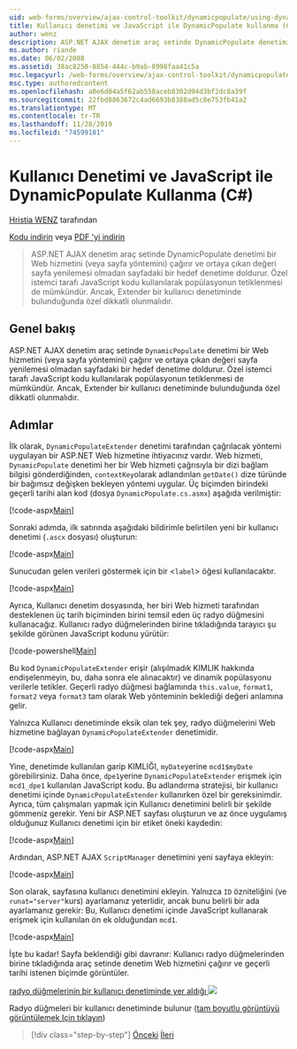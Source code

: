 ```yaml
---
uid: web-forms/overview/ajax-control-toolkit/dynamicpopulate/using-dynamicpopulate-with-a-user-control-and-javascript-cs
title: Kullanıcı denetimi ve JavaScript ile DynamicPopulate kullanma (C#) | Microsoft Docs
author: wenz
description: ASP.NET AJAX denetim araç setinde DynamicPopulate denetimi bir Web hizmeti (veya sayfa yöntemi) çağırır ve elde edilen değeri t üzerindeki bir hedef denetime doldurur...
ms.author: riande
ms.date: 06/02/2008
ms.assetid: 38ac8250-8854-444c-b9ab-8998faa41c5a
msc.legacyurl: /web-forms/overview/ajax-control-toolkit/dynamicpopulate/using-dynamicpopulate-with-a-user-control-and-javascript-cs
msc.type: authoredcontent
ms.openlocfilehash: a0e6d04a5f62ab558aceb8302d94d3bf2dc8a39f
ms.sourcegitcommit: 22fbd8863672c4ad6693b8388ad5c8e753fb41a2
ms.translationtype: MT
ms.contentlocale: tr-TR
ms.lasthandoff: 11/28/2019
ms.locfileid: "74599181"
---
```

# <a name="using-dynamicpopulate-with-a-user-control-and-javascript-c"></a>Kullanıcı Denetimi ve JavaScript ile DynamicPopulate Kullanma (C#)

[Hristia WENZ](https://github.com/wenz) tarafından

[Kodu indirin](https://download.microsoft.com/download/d/8/f/d8f2f6f9-1b7c-46ad-9252-e1fc81bdea3e/dynamicpopulate2.cs.zip) veya [PDF 'yi indirin](https://download.microsoft.com/download/b/6/a/b6ae89ee-df69-4c87-9bfb-ad1eb2b23373/dynamicpopulate2CS.pdf)

> ASP.NET AJAX denetim araç setinde DynamicPopulate denetimi bir Web hizmetini (veya sayfa yöntemini) çağırır ve ortaya çıkan değeri sayfa yenilemesi olmadan sayfadaki bir hedef denetime doldurur. Özel istemci tarafı JavaScript kodu kullanılarak popülasyonun tetiklenmesi de mümkündür. Ancak, Extender bir kullanıcı denetiminde bulunduğunda özel dikkatli olunmalıdır.

## <a name="overview"></a>Genel bakış

ASP.NET AJAX denetim araç setinde `DynamicPopulate` denetimi bir Web hizmetini (veya sayfa yöntemini) çağırır ve ortaya çıkan değeri sayfa yenilemesi olmadan sayfadaki bir hedef denetime doldurur. Özel istemci tarafı JavaScript kodu kullanılarak popülasyonun tetiklenmesi de mümkündür. Ancak, Extender bir kullanıcı denetiminde bulunduğunda özel dikkatli olunmalıdır.

## <a name="steps"></a>Adımlar

İlk olarak, `DynamicPopulateExtender` denetimi tarafından çağrılacak yöntemi uygulayan bir ASP.NET Web hizmetine ihtiyacınız vardır. Web hizmeti, `DynamicPopulate` denetimi her bir Web hizmeti çağrısıyla bir dizi bağlam bilgisi gönderdiğinden, `contextKey`olarak adlandırılan `getDate()` dize türünde bir bağımsız değişken bekleyen yöntemi uygular. Üç biçimden birindeki geçerli tarihi alan kod (dosya `DynamicPopulate.cs.asmx`) aşağıda verilmiştir:

[!code-aspx[Main](using-dynamicpopulate-with-a-user-control-and-javascript-cs/samples/sample1.aspx)]

Sonraki adımda, ilk satırında aşağıdaki bildirimle belirtilen yeni bir kullanıcı denetimi (`.ascx` dosyası) oluşturun:

[!code-aspx[Main](using-dynamicpopulate-with-a-user-control-and-javascript-cs/samples/sample2.aspx)]

Sunucudan gelen verileri göstermek için bir &lt;`label`&gt; öğesi kullanılacaktır.

[!code-aspx[Main](using-dynamicpopulate-with-a-user-control-and-javascript-cs/samples/sample3.aspx)]

Ayrıca, Kullanıcı denetim dosyasında, her biri Web hizmeti tarafından desteklenen üç tarih biçiminden birini temsil eden üç radyo düğmesini kullanacağız. Kullanıcı radyo düğmelerinden birine tıkladığında tarayıcı şu şekilde görünen JavaScript kodunu yürütür:

[!code-powershell[Main](using-dynamicpopulate-with-a-user-control-and-javascript-cs/samples/sample4.ps1)]

Bu kod `DynamicPopulateExtender` erişir (alışılmadık KIMLIK hakkında endişelenmeyin, bu, daha sonra ele alınacaktır) ve dinamik popülasyonu verilerle tetikler. Geçerli radyo düğmesi bağlamında `this.value`, `format1`, `format2` veya `format3` tam olarak Web yönteminin beklediği değeri anlamına gelir.

Yalnızca Kullanıcı denetiminde eksik olan tek şey, radyo düğmelerini Web hizmetine bağlayan `DynamicPopulateExtender` denetimidir.

[!code-aspx[Main](using-dynamicpopulate-with-a-user-control-and-javascript-cs/samples/sample5.aspx)]

Yine, denetimde kullanılan garip KIMLIĞI, `myDate`yerine `mcd1$myDate` görebilirsiniz. Daha önce, `dpe1`yerine `DynamicPopulateExtender` erişmek için `mcd1_dpe1` kullanılan JavaScript kodu. Bu adlandırma stratejisi, bir kullanıcı denetimi içinde `DynamicPopulateExtender` kullanırken özel bir gereksinimdir. Ayrıca, tüm çalışmaları yapmak için Kullanıcı denetimini belirli bir şekilde gömmeniz gerekir. Yeni bir ASP.NET sayfası oluşturun ve az önce uygulamış olduğunuz Kullanıcı denetimi için bir etiket öneki kaydedin:

[!code-aspx[Main](using-dynamicpopulate-with-a-user-control-and-javascript-cs/samples/sample6.aspx)]

Ardından, ASP.NET AJAX `ScriptManager` denetimini yeni sayfaya ekleyin:

[!code-aspx[Main](using-dynamicpopulate-with-a-user-control-and-javascript-cs/samples/sample7.aspx)]

Son olarak, sayfasına kullanıcı denetimini ekleyin. Yalnızca `ID` özniteliğini (ve `runat="server"`kurs) ayarlamanız yeterlidir, ancak bunu belirli bir ada ayarlamanız gerekir: Bu, Kullanıcı denetimi içinde JavaScript kullanarak erişmek için kullanılan ön ek olduğundan `mcd1`.

[!code-aspx[Main](using-dynamicpopulate-with-a-user-control-and-javascript-cs/samples/sample8.aspx)]

İşte bu kadar! Sayfa beklendiği gibi davranır: Kullanıcı radyo düğmelerinden birine tıkladığında araç setinde denetim Web hizmetini çağırır ve geçerli tarihi istenen biçimde görüntüler.

[radyo düğmelerinin bir kullanıcı denetiminde yer aldığı ![](using-dynamicpopulate-with-a-user-control-and-javascript-cs/_static/image2.png)](using-dynamicpopulate-with-a-user-control-and-javascript-cs/_static/image1.png)

Radyo düğmeleri bir kullanıcı denetiminde bulunur ([tam boyutlu görüntüyü görüntülemek Için tıklayın](using-dynamicpopulate-with-a-user-control-and-javascript-cs/_static/image3.png))

> [!div class="step-by-step"]
> [Önceki](dynamically-populating-a-control-using-javascript-code-cs.md)
> [İleri](dynamically-populating-a-control-vb.md)
